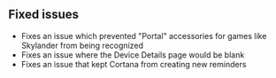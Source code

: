 ## Fixed issues
- Fixes an issue which prevented "Portal" accessories for games like Skylander from being recognized
- Fixes an issue where the Device Details page would be blank
- Fixes an issue that kept Cortana from creating new reminders